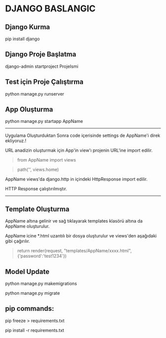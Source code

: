 # DJANGO BASLANGIC

## Django Kurma

pip install django

## Django Proje Başlatma

django-admin startproject ProjeIsmi

## Test için Proje Çalıştırma

python manage.py runserver

## App Oluşturma

python manage.py startapp AppName

---------

Uygulama Oluşturduktan Sonra code içerisinde settings de AppName'i direk ekliyoruz.!

URL anadizin oluşturmak için App'in view'ı projenin URL'ine import edilir.

>from AppName import views

>path('', views.home)

AppName views'da django.http in içindeki HttpResponse import edilir.

HTTP Response çalıştırılmıştır.

-------------

## Template Oluşturma

AppName altına gelinir ve sağ tıklayarak templates klasörü altına da AppName oluşturulur. 

AppName icine *.html uzantılı bir dosya oluşturulur ve views'den aşağıdaki gibi çağırılır.

> return render(request, "templates/AppName/xxxx.html", {'password':'test1234'})

## Model Update

python manage.py makemigrations

python manage.py migrate


## pip commands:

pip freeze > requirements.txt

pip install -r requirements.txt
